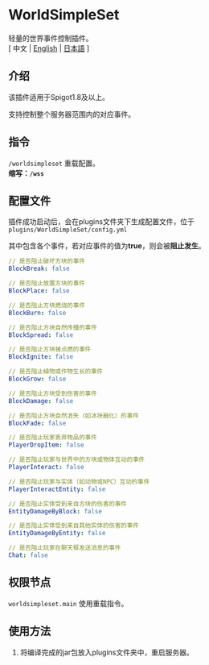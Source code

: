 # WorldSimpleSet
轻量的世界事件控制插件。  
[ 中文 | [English](https://github.com/reuAC/WorldSimpleSet/blob/reuAC/README_EN.md) | [日本語](https://github.com/reuAC/WorldSimpleSet/blob/reuAC/README_JP.md) ]

## 介绍
该插件适用于Spigot1.8及以上。  

支持控制整个服务器范围内的对应事件。
## 指令
`/worldsimpleset` 重载配置。  
**缩写：`/wss`**

## 配置文件
插件成功启动后，会在plugins文件夹下生成配置文件，位于 `plugins/WorldSimpleSet/config.yml`  

其中包含各个事件，若对应事件的值为**true**，则会被**阻止发生**。

```yaml
// 是否阻止破坏方块的事件
BlockBreak: false

// 是否阻止放置方块的事件
BlockPlace: false

// 是否阻止方块燃烧的事件
BlockBurn: false

// 是否阻止方块自然传播的事件
BlockSpread: false

// 是否阻止方块被点燃的事件
BlockIgnite: false

// 是否阻止植物或作物生长的事件
BlockGrow: false

// 是否阻止方块受到伤害的事件
BlockDamage: false

// 是否阻止方块自然消失（如冰块融化）的事件
BlockFade: false

// 是否阻止玩家丢弃物品的事件
PlayerDropItem: false

// 是否阻止玩家与世界中的方块或物体互动的事件
PlayerInteract: false

// 是否阻止玩家与实体（如动物或NPC）互动的事件
PlayerInteractEntity: false

// 是否阻止实体受到来自方块的伤害的事件
EntityDamageByBlock: false

// 是否阻止实体受到来自其他实体的伤害的事件
EntityDamageByEntity: false

// 是否阻止玩家在聊天框发送消息的事件
Chat: false

```

## 权限节点
`worldsimpleset.main` 使用重载指令。

## 使用方法
1. 将编译完成的jar包放入plugins文件夹中，重启服务器。